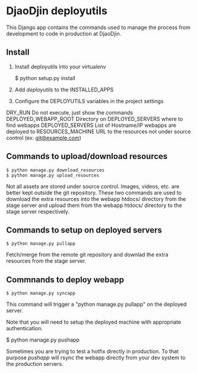 DjaoDjin deployutils
====================

This Django app contains the commands used to manage the process from
development to code in production at DjaoDjin.

Install
-------

1. Install deployutils into your virtualenv

    $ python setup.py install


2. Add _deployutils_ to the INSTALLED_APPS

3. Configure the DEPLOYUTILS variables in the project settings

DRY_RUN                   Do not execute, just show the commands
DEPLOYED_WEBAPP_ROOT      Directory on DEPLOYED_SERVERS where to find webapps
DEPLOYED_SERVERS          List of Hostname/IP webapps are deployed to
RESOURCES_MACHINE         URL to the resources not under source control
                          (ex: git@example.com)


Commands to upload/download resources
-------------------------------------

    $ python manage.py download_resources
    $ python manage.py upload_resources

Not all assets are stored under source control. Images, videos, etc. are
better kept outside the git repository. These two commands are used to
download the extra resources into the webapp htdocs/ directory from
the stage server and upload them from the webapp htdocs/ directory to
the stage server respectively.

Commands to setup on deployed servers
-------------------------------------

    $ python manage.py pullapp

Fetch/merge from the remote git repository and downlad the extra resources
from the stage server.


Commnands to deploy webapp
--------------------------

    $ python manage.py syncapp

This command will trigger a "python manage.py pullapp" on the deployed server.

Note that you will need to setup the deployed machine with appropriate
authentication.


   $ python manage.py pushapp

Sometimes you are trying to test a hotfix directly in production. To that
purpose *pushapp* will rsync the webapp directly from your dev system
to the production servers.


